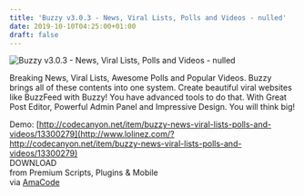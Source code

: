 ```yaml
---
title: 'Buzzy v3.0.3 - News, Viral Lists, Polls and Videos - nulled'
date: 2019-10-10T04:25:00+01:00
draft: false
---
```


![Buzzy v3.0.3 - News, Viral Lists, Polls and Videos - nulled](http://www.codelist.cc/uploads/posts/2016-05/1463290867_buzzy-news-viral-lists-.jpg "Buzzy v3.0.3 - News, Viral Lists, Polls and Videos - nulled")  
  
Breaking News, Viral Lists, Awesome Polls and Popular Videos. Buzzy brings all of these contents into one system. Create beautiful viral websites like BuzzFeed with Buzzy! You have advanced tools to do that. With Great Post Editor, Powerful Admin Panel and Impressive Design. You will think big!  
  
Demo: [http://codecanyon.net/item/buzzy-news-viral-lists-polls-and-videos/13300279](http://www.lolinez.com/?http://codecanyon.net/item/buzzy-news-viral-lists-polls-and-videos/13300279)  
DOWNLOAD  
from Premium Scripts, Plugins & Mobile  
via [AmaCode](https://amazcode.ooo)